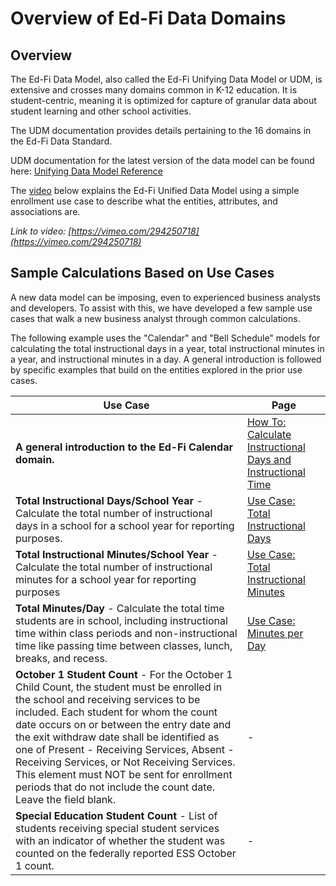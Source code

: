 # Overview of Ed-Fi Data Domains

## Overview

The Ed-Fi Data Model, also called the Ed-Fi Unifying Data Model or UDM, is extensive and crosses many domains common in K-12 education. It is student-centric, meaning it is optimized for capture of granular data about student learning and other school activities.

The UDM documentation provides details pertaining to the 16 domains in the Ed-Fi Data Standard.

UDM documentation for the latest version of the data model can be found here: [Unifying Data Model Reference](reference/data-exchange/data-standard/model-reference/)

The [video](https://vimeo.com/294250718) below explains the Ed-Fi Unified Data Model using a simple enrollment use case to describe what the entities, attributes, and associations are.

_Link to video: [https://vimeo.com/294250718](https://vimeo.com/294250718)_

## Sample Calculations Based on Use Cases

A new data model can be imposing, even to experienced business analysts and developers. To assist with this, we have developed a few sample use cases that walk a new business analyst through common calculations.

The following example uses the "Calendar" and "Bell Schedule" models for calculating the total instructional days in a year, total instructional minutes in a year, and instructional minutes in a day. A general introduction is followed by specific examples that build on the entities explored in the prior use cases.

| Use Case | Page |
| --- | --- |
| **A general introduction to the Ed-Fi Calendar domain.** | [How To: Calculate Instructional Days and Instructional Time](../overview-of-ed-fi-data-domains/how-to-calculate-instructional-days-and-instructional-time.md) |
| **Total Instructional Days/School Year** - Calculate the total number of instructional days in a school for a school year for reporting purposes. | [Use Case: Total Instructional Days](../overview-of-ed-fi-data-domains/how-to-calculate-instructional-days-and-instructional-time/use-case-total-instructional-days.md) |
| **Total Instructional Minutes/School Year** - Calculate the total number of instructional minutes for a school year for reporting purposes | [Use Case: Total Instructional Minutes](../overview-of-ed-fi-data-domains/how-to-calculate-instructional-days-and-instructional-time/use-case-total-instructional-minutes.md) |
| **Total Minutes/Day** - Calculate the total time students are in school, including instructional time within class periods and non-instructional time like passing time between classes, lunch, breaks, and recess. | [Use Case: Minutes per Day](../overview-of-ed-fi-data-domains/how-to-calculate-instructional-days-and-instructional-time/use-case-minutes-per-day.md) |
| **October 1 Student Count** - For the October 1 Child Count, the student must be enrolled in the school and receiving services to be included. Each student for whom the count date occurs on or between the entry date and the exit withdraw date shall be identified as one of Present - Receiving Services, Absent - Receiving Services, or Not Receiving Services. This element must NOT be sent for enrollment periods that do not include the count date. Leave the field blank. | - |
| **Special Education Student Count** - List of students receiving special student services with an indicator of whether the student was counted on the federally reported ESS October 1 count. | - |
